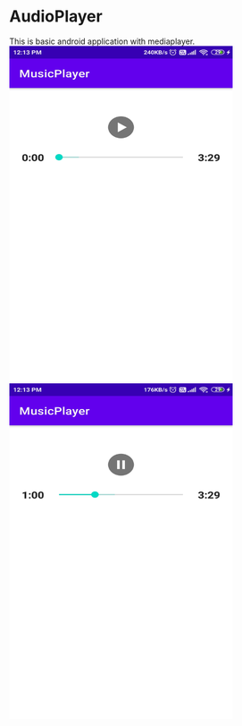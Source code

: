 # AudioPlayer
This is basic android application with mediaplayer.<br>
<img src="images/ss1.jpeg" width=400 height=600>
<img src="images/ss2.jpeg" width=400 height=600>
